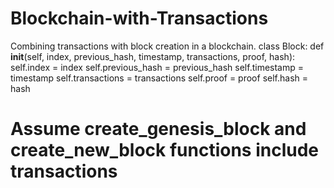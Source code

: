 # Blockchain-with-Transactions
Combining transactions with block creation in a blockchain.
class Block:
    def __init__(self, index, previous_hash, timestamp, transactions, proof, hash):
        self.index = index
        self.previous_hash = previous_hash
        self.timestamp = timestamp
        self.transactions = transactions
        self.proof = proof
        self.hash = hash

# Assume create_genesis_block and create_new_block functions include transactions
